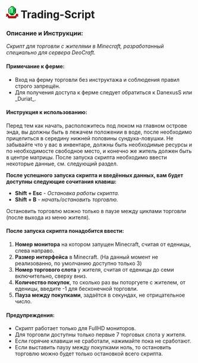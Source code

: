 <h1> <img src="picture.png"
  width="32"
  height="32">
  Trading-Script
</h1> 

### Описание и Инструкции:
_Скрипт для торговли с жителями в Minecraft, разработанный специально для сервера DeoCraft._

#### Примечание к ферме:
- Вход на ферму торговли без инструктажа и соблюдения правил строго запрещён. 
- Для получения доступа к ферме следует обратиться к DanexusS или _Duriat\_.

#### Инструкция к использованию:
Перед тем как начать, расположитесь под люком на главном острове энда, вы должны быть в лежачем положении в воде,
после необходимо прицелиться в середину нижней половины сундука-ловушки. Не забывайте что у вас в инвентаре, должны 
быть необходимые ресурсы и по необходимосте свободное место, и конечно же житель должен быть в центре матрицы. 
После запуска скрипта необходимо ввести некоторые данные, см. следующий раздел.

**После успешного запуска скрипта и введённых данных, вам будет доступны следующие сочитания клавиш:**
- **Shift + Esc** - *Остановка работы скрипта.*
- **Shift + B** - *начать/остановить торговлю.*

Остановить торговлю можно только в паузе между циклами торговли (после выхода из меню жителя).

#### После запуска скрипта понадобится ввести:
1. **Номер монитора** на котором запущен Minecraft, считая от еденицы, слева направо.
2. **Размер интерфейса** в Minecraft. (На данный момент не реализованно, по умолчанию доступно только 3)
3. **Номер торгового слота** у жителя, считая от еденицы до семи включительно, сверху вниз.
4. **Количество покупок**, то сколько раз вы поторгуете с жителем, от еденицы, введите -1 для бесконечной торговли.
5. **Пауза между покупками**, задаётся в секундах, не отрицательное число.

#### Предупреждения:
- Скрипт работает только для FullHD мониторов.
- Для торговли доступны только первые 7 торговых слота у жителя.
- Если горячие клавиши не сработали, нажимайте пока не сработают.
- Если выставить паузу между покупками ноль, то остановить торговлю можно будет только остановкой всего скрипта.
